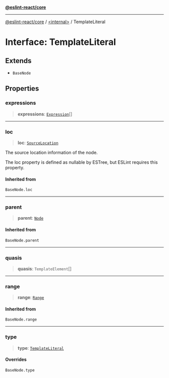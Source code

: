 [**@eslint-react/core**](../../README.md)

***

[@eslint-react/core](../../README.md) / [\<internal\>](../README.md) / TemplateLiteral

# Interface: TemplateLiteral

## Extends

- `BaseNode`

## Properties

### expressions

> **expressions**: [`Expression`](../type-aliases/Expression.md)[]

***

### loc

> **loc**: [`SourceLocation`](SourceLocation.md)

The source location information of the node.

The loc property is defined as nullable by ESTree, but ESLint requires this property.

#### Inherited from

`BaseNode.loc`

***

### parent

> **parent**: [`Node`](../type-aliases/Node.md)

#### Inherited from

`BaseNode.parent`

***

### quasis

> **quasis**: `TemplateElement`[]

***

### range

> **range**: [`Range`](../type-aliases/Range.md)

#### Inherited from

`BaseNode.range`

***

### type

> **type**: [`TemplateLiteral`](../README.md#templateliteral)

#### Overrides

`BaseNode.type`
